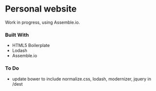 # Personal website

Work in progress, using Assemble.io.

### Built With

- HTML5 Boilerplate
- Lodash
- Assemble.io

### To Do

- update bower to include normalize.css, lodash, modernizer, jquery in /dest
